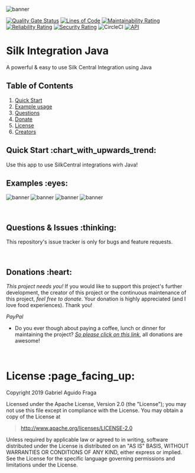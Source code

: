 ![banner](https://raw.github.com/kaapiel/Raw-content/master/Automation-Python/app.png)

[![Quality Gate Status](https://sonarcloud.io/api/project_badges/measure?project=kaapiel_Silk-Integration&metric=alert_status)](https://sonarcloud.io/dashboard?id=kaapiel_Silk-Integration)
[![Lines of Code](https://sonarcloud.io/api/project_badges/measure?project=kaapiel_Silk-Integration&metric=ncloc)](https://sonarcloud.io/dashboard?id=kaapiel_Silk-Integration)
[![Maintainability Rating](https://sonarcloud.io/api/project_badges/measure?project=kaapiel_Silk-Integration&metric=sqale_rating)](https://sonarcloud.io/dashboard?id=kaapiel_Silk-Integration)
[![Reliability Rating](https://sonarcloud.io/api/project_badges/measure?project=kaapiel_Silk-Integration&metric=reliability_rating)](https://sonarcloud.io/dashboard?id=kaapiel_Silk-Integration)
[![Security Rating](https://sonarcloud.io/api/project_badges/measure?project=kaapiel_Silk-Integration&metric=security_rating)](https://sonarcloud.io/dashboard?id=kaapiel_Silk-Integration)
![CircleCI](https://img.shields.io/circleci/build/github/kaapiel/Silk-Integration-Java/master)
[![API](https://img.shields.io/badge/API-26%2B-green.svg?style=flat)](https://android-arsenal.com/api?level=26)

# Silk Integration Java
A powerful & easy to use Silk Central Integration using Java

## Table of Contents
1. [Quick Start](#quick-start)
1. [Example usage](#examples)
1. [Questions](#report)
1. [Donate](#donate)
1. [License](#licence)
1. [Creators](#creators)

<h2 id="quick-start">Quick Start :chart_with_upwards_trend:</h2>
Use this app to use SilkCentral integrations wirh Java!

<br/>

<h2 id="examples">Examples :eyes:</h2>

![banner](https://raw.github.com/kaapiel/Raw-content/master/Automation-Python/app.png)
![banner](https://raw.github.com/kaapiel/Raw-content/master/Automation-Python/app.png)
![banner](https://raw.github.com/kaapiel/Raw-content/master/Automation-Python/app.png)
![banner](https://raw.github.com/kaapiel/Raw-content/master/Automation-Python/app.png)

<br/>

<h2 id="report">Questions & Issues :thinking:</h2>

This repository's issue tracker is only for bugs and feature requests.  

<br/>

<h2 id="donate">Donations :heart:</h2>

*This project needs you!* If you would like to support this project's further development, the creator of this project or the continuous maintenance of this project, *feel free to donate*. Your donation is highly appreciated (and I love food experiences). Thank you!

*PayPal*

- Do you ever though about paying a coffee, lunch or dinner for maintaining the project? [*So please click on this link*](https://www.paypal.com/cgi-bin/webscr?cmd=_donations&business=gabriel_aguido@hotmail.com&lc=US&item_name=Donation+to+Silk+Integration+Java+Maintenance&no_note=0&cn=&currency_code=USD&bn=PP-DonationsBF:btn_donateCC_LG.gif:NonHosted), all donations are awesome!

<br/>

<h1 id="license">License :page_facing_up:</h1>

Copyright 2019 Gabriel Aguido Fraga

Licensed under the Apache License, Version 2.0 (the "License");
you may not use this file except in compliance with the License.
You may obtain a copy of the License at

> http://www.apache.org/licenses/LICENSE-2.0

Unless required by applicable law or agreed to in writing, software
distributed under the License is distributed on an "AS IS" BASIS,
WITHOUT WARRANTIES OR CONDITIONS OF ANY KIND, either express or implied.
See the License for the specific language governing permissions and
limitations under the License.

<br/>
